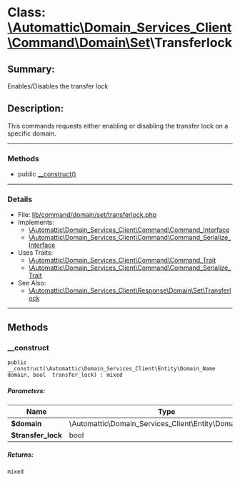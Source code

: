 # Class: [\Automattic](../namespaces/automattic.md)[\Domain_Services_Client](../namespaces/automattic-domain-services-client.md)[\Command](../namespaces/automattic-domain-services-client-command.md)[\Domain](../namespaces/automattic-domain-services-client-command-domain.md)[\Set](../namespaces/automattic-domain-services-client-command-domain-set.md)\Transferlock

## Summary:

Enables/Disables the transfer lock

## Description:

This commands requests either enabling or disabling the transfer lock on a specific domain.


---

### Methods

* public [__construct()](#method___construct)

---

### Details

* File: [lib/command/domain/set/transferlock.php](../../lib/command/domain/set/transferlock.php)
* Implements:
  * [\Automattic\Domain_Services_Client\Command\Command_Interface](../classes/Automattic-Domain-Services-Client-Command-Command-Interface.md)
  * [\Automattic\Domain_Services_Client\Command\Command_Serialize_Interface](../classes/Automattic-Domain-Services-Client-Command-Command-Serialize-Interface.md)
* Uses Traits:
  * [\Automattic\Domain_Services_Client\Command\Command_Trait](../classes/Automattic-Domain-Services-Client-Command-Command-Trait.md)
  * [\Automattic\Domain_Services_Client\Command\Command_Serialize_Trait](../classes/Automattic-Domain-Services-Client-Command-Command-Serialize-Trait.md)
* See Also:
  * [\Automattic\Domain_Services_Client\Response\Domain\Set\Transferlock](../classes/Automattic-Domain-Services-Client-Response-Domain-Set-Transferlock.md)

---

## Methods

<a id="method___construct"></a>
### __construct

```
public __construct(\Automattic\Domain_Services_Client\Entity\Domain_Name  domain, bool  transfer_lock) : mixed
```

##### Parameters:

| Name | Type | Default |
|------|------|---------|
| **$domain** | \Automattic\Domain_Services_Client\Entity\Domain_Name |  |
| **$transfer_lock** | bool |  |

##### Returns:

```
mixed
```
